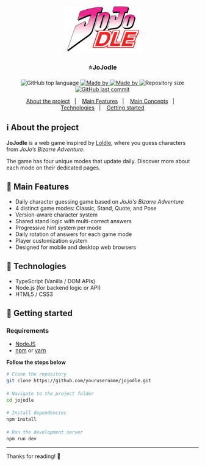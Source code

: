 <h1 align="center">
	<img alt="Logo" src="https://raw.githubusercontent.com/bino1432/Jojodle/a2f41883471f89313e47bb8f4ce61c8dceb4d181/jojodle/public/images/image/Logo.png" width="200px" />
</h1>

<h3 align="center">
⭐JoJodle
</h3>

<p align="center">
  <img alt="GitHub top language" src="https://img.shields.io/github/languages/top/bino1432/Jojodle">

  <a href="https://www.linkedin.com/in/bernardo-zapelini-a81201291/">
    <img alt="Made by" src="https://img.shields.io/badge/code%20by-bino1432-EC2790">
  </a>
  
  <a href="https://www.linkedin.com/in/guilherme-rafael-schneider-a88155249/">
    <img alt="Made by" src="https://img.shields.io/badge/design%20by-theguidev-73174F">
  </a>
  
  <img alt="Repository size" src="https://img.shields.io/github/repo-size/bino1432/Jojodle">
  
  <a href="https://github.com/bino1432/Jojodle/commits/main">
    <img alt="GitHub last commit" src="https://img.shields.io/github/last-commit/bino1432/Jojodle">
  </a>
</p>

<p align="center">
  <a href="#-about-the-project">About the project</a>&nbsp;&nbsp;&nbsp;|&nbsp;&nbsp;&nbsp;
  <a href="#-main-features">Main Features</a>&nbsp;&nbsp;&nbsp;|&nbsp;&nbsp;&nbsp;
  <a href="#-main-concepts-worked">Main Concepts</a>&nbsp;&nbsp;&nbsp;|&nbsp;&nbsp;&nbsp;
  <a href="#-technologies">Technologies</a>&nbsp;&nbsp;&nbsp;|&nbsp;&nbsp;&nbsp;
  <a href="#-getting-started">Getting started</a>
</p>

## ℹ️ About the project
**JoJodle** is a web game inspired by <a id="about-the-project" href="https://loldle.net">Loldle</a>, where you guess characters from *JoJo’s Bizarre Adventure*.

The game has four unique modes that update daily. Discover more about each mode on their dedicated pages. 

## 🔨 Main Features

-   Daily character guessing game based on _JoJo's Bizarre Adventure_
-   4 distinct game modes: Classic, Stand, Quote, and Pose
-   Version-aware character system
-   Shared stand logic with multi-correct answers
-   Progressive hint system per mode
-   Daily rotation of answers for each game mode
-   Player customization system
-   Designed for mobile and desktop web browsers

## 🔧 Technologies

-   TypeScript (Vanilla / DOM APIs)
-   Node.js (for backend logic or API)
-   HTML5 / CSS3

## 🚀 Getting started

### Requirements

- <a href="https://nodejs.org/en/">NodeJS</a>
- <a href="https://www.npmjs.com/">npm</a> or  <a href="https://yarnpkg.com/">yarn</a>

**Follow the steps below**

```bash
# Clone the repository
git clone https://github.com/yourusername/jojodle.git

# Navigate to the project folder
cd jojodle

# Install dependencies
npm install

# Run the development server
npm run dev
```
---

Thanks for reading!  🤙

